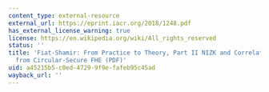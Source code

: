 ```yaml
---
content_type: external-resource
external_url: https://eprint.iacr.org/2018/1248.pdf
has_external_license_warning: true
license: https://en.wikipedia.org/wiki/All_rights_reserved
status: ''
title: 'Fiat-Shamir: From Practice to Theory, Part II NIZK and Correlation Intractability
  from Circular-Secure FHE (PDF)'
uid: a45215b5-c0ed-4729-9f9e-fafeb95c45ad
wayback_url: ''
---
```

